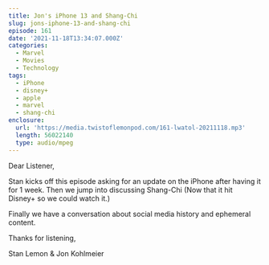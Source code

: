 ```yaml
---
title: Jon's iPhone 13 and Shang-Chi
slug: jons-iphone-13-and-shang-chi
episode: 161
date: '2021-11-18T13:34:07.000Z'
categories:
  - Marvel
  - Movies
  - Technology
tags:
  - iPhone
  - disney+
  - apple
  - marvel
  - shang-chi
enclosure:
  url: 'https://media.twistoflemonpod.com/161-lwatol-20211118.mp3'
  length: 56022140
  type: audio/mpeg
---
```


Dear Listener,

Stan kicks off this episode asking for an update on the iPhone after having it for 1 week. Then we jump into discussing Shang-Chi (Now that it hit Disney+ so we could watch it.)

Finally we have a conversation about social media history and ephemeral content.

Thanks for listening,

Stan Lemon & Jon Kohlmeier
